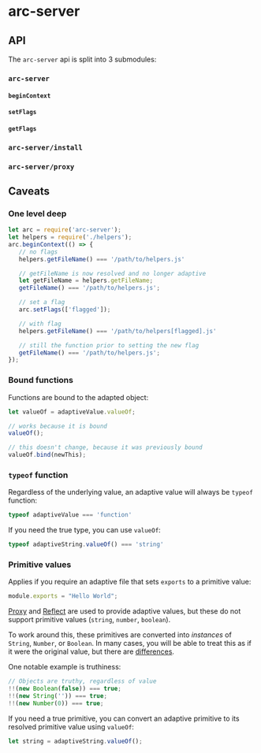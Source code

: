 # arc-server

## API

The `arc-server` api is split into 3 submodules:

### `arc-server`

#### `beginContext`
#### `setFlags`
#### `getFlags`

### `arc-server/install`

### `arc-server/proxy`

## Caveats

### One level deep

```js
let arc = require('arc-server');
let helpers = require('./helpers');
arc.beginContext(() => {
   // no flags
   helpers.getFileName() === '/path/to/helpers.js'

   // getFileName is now resolved and no longer adaptive
   let getFileName = helpers.getFileName;
   getFileName() === '/path/to/helpers.js';

   // set a flag
   arc.setFlags(['flagged']);

   // with flag
   helpers.getFileName() === '/path/to/helpers[flagged].js'

   // still the function prior to setting the new flag
   getFileName() === '/path/to/helpers.js';
});
```

### Bound functions

Functions are bound to the adapted object:

```js
let valueOf = adaptiveValue.valueOf;

// works because it is bound
valueOf();

// this doesn't change, because it was previously bound
valueOf.bind(newThis);
```

### `typeof` function

Regardless of the underlying value, an adaptive value will always be `typeof` function:

```js
typeof adaptiveValue === 'function'
```

If you need the true type, you can use `valueOf`:

```js
typeof adaptiveString.valueOf() === 'string'
```

### Primitive values
Applies if you require an adaptive file that sets `exports` to a primitive value:

```js
module.exports = "Hello World";
```

[Proxy](https://developer.mozilla.org/en-US/docs/Web/JavaScript/Reference/Global_Objects/Proxy) and [Reflect](https://developer.mozilla.org/en-US/docs/Web/JavaScript/Reference/Global_Objects/Reflect) are used to provide adaptive values, but these do not support primitive values (`string`, `number`, `boolean`).    

To work around this, these primitives are converted into _instances_ of `String`, `Number`, or `Boolean`.  In many cases, you will be able to treat this as if it were the original value, but there are [differences](https://developer.mozilla.org/en-US/docs/Web/JavaScript/Reference/Global_Objects/String#Distinction_between_string_primitives_and_String_objects).

One notable example is truthiness:
```js
// Objects are truthy, regardless of value
!!(new Boolean(false)) === true;
!!(new String('')) === true;
!!(new Number(0)) === true;
```

If you need a true primitive, you can convert an adaptive primitive to its resolved primitive value using `valueOf`:

```js
let string = adaptiveString.valueOf();
```

